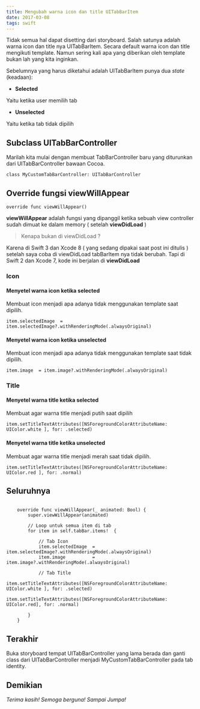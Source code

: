 ```yaml
---
title: Mengubah warna icon dan title UITabBarItem
date: 2017-03-08
tags: swift
---
```


Tidak semua hal dapat disetting dari storyboard. Salah satunya adalah warna icon dan title nya UITabBarItem. Secara default warna icon dan title mengikuti template. Namun sering kali apa yang diberikan oleh template bukan lah yang kita inginkan.

Sebelumnya yang harus diketahui adalah UITabBarItem punya dua _state_  (keadaan):
- **Selected**

Yaitu ketika user memilih tab

- **Unselected**

Yaitu ketika tab tidak dipilih


## Subclass UITabBarController

Marilah kita mulai dengan membuat TabBarController baru yang diturunkan dari UITabBarController bawaan Cocoa.

```
class MyCustomTabBarController: UITabBarController
```


## Override fungsi viewWillAppear

```
override func viewWillAppear()
```

**viewWillAppear** adalah fungsi yang dipanggil ketika sebuah view controller sudah dimuat ke dalam memory ( setelah **viewDidLoad** )

> Kenapa bukan di viewDidLoad ?

Karena di Swift 3 dan Xcode 8 ( yang sedang dipakai saat post ini ditulis ) setelah saya coba di viewDidLoad tabBarItem nya tidak berubah. Tapi di Swift 2 dan Xcode 7, kode ini berjalan di **viewDidLoad**






### Icon
#### Menyetel warna icon ketika selected

Membuat icon menjadi apa adanya tidak menggunakan template saat dipilih.

```
item.selectedImage  = item.selectedImage?.withRenderingMode(.alwaysOriginal)
```



#### Menyetel warna icon ketika unselected

Membuat icon menjadi apa adanya tidak menggunakan template saat tidak dipilih.

```
item.image  = item.image?.withRenderingMode(.alwaysOriginal)
```

### Title
#### Menyetel warna title ketika selected

Membuat agar warna title menjadi putih saat dipilih

```
item.setTitleTextAttributes([NSForegroundColorAttributeName: UIColor.white ], for: .selected)
 ```

#### Menyetel warna title ketika unselected

Membuat agar warna title menjadi merah saat tidak dipilih.

```
item.setTitleTextAttributes([NSForegroundColorAttributeName: UIColor.red ], for: .normal)
```




## Seluruhnya

```

    override func viewWillAppear(_ animated: Bool) {
        super.viewWillAppear(animated)

        // Loop untuk semua item di tab
        for item in self.tabBar.items!  {

            // Tab Icon
            item.selectedImage  = item.selectedImage?.withRenderingMode(.alwaysOriginal)
            item.image          = item.image?.withRenderingMode(.alwaysOriginal)

            // Tab Title
            item.setTitleTextAttributes([NSForegroundColorAttributeName: UIColor.white ], for: .selected)
            item.setTitleTextAttributes([NSForegroundColorAttributeName: UIColor.red], for: .normal)

        }
    }
```

## Terakhir
Buka storyboard tempat UITabBarController yang lama berada dan ganti class dari UITabBarController menjadi MyCustomTabBarController pada tab identity.


## Demikian
_Terima kasih! Semoga berguna! Sampai Jumpa!_
